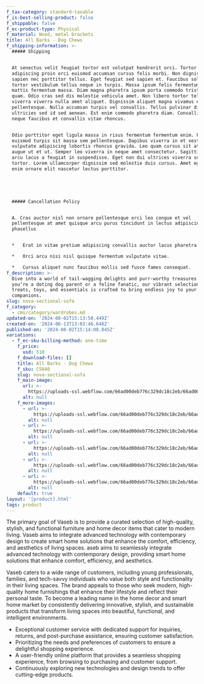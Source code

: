 ```yaml
---
f_tax-category: standard-taxable
f_is-best-selling-product: false
f_shippable: false
f_ec-product-type: Physical
f_material: Wood, metal brackets
title: All Barks - Dog Chews
f_shipping-information: >-
  ##### Shipping


  At senectus velit feugiat tortor est volutpat hendrerit orci. Tortor
  adipiscing proin orci euismod accumsan cursus felis morbi. Non dignissim
  sapien nec porttitor tellus. Eget feugiat sed sapien et. Faucibus sollicitudin
  tortor vestibulum tellus neque in turpis. Massa ipsum felis fermentum tortor
  mattis fermentum massa. Diam magna pharetra ipsum porta commodo tristique
  quam. Odio cras sed dis molestie vehicula amet. Non libero tortor tellus
  viverra viverra nulla amet aliquet. Dignissim aliquet magna vivamus et ac
  pellentesque. Nulla accumsan turpis vel convallis. Tellus pulvinar diam
  ultricies sed id sed aenean. Est enim commodo pharetra diam. Convallis leo
  neque faucibus et convallis vitae rhoncus.


  Odio porttitor eget ligula massa in risus fermentum fermentum enim. Feugiat
  euismod turpis sit massa sem pellentesque. Dapibus viverra in et vestibulum
  vulputate adipiscing lobortis rhoncus gravida. Leo quam cursus sit at amet
  augue ut et ut. Semper leo viverra in neque amet consectetur. Sagittis enim
  arcu lacus a feugiat in suspendisse. Eget non dui ultrices viverra sociis
  tortor. Lorem ullamcorper dignissim sed molestie duis cursus. Amet egestas
  enim ornare elit nascetur lectus porttitor.


  ‍


  ##### Cancellation Policy


  A. Cras auctor nisl non ornare pellentesque orci leo congue et vel
  pellentesque at amet quisque arcu purus tincidunt in lectus adipiscing
  phasellus


  *   Erat in vitae pretium adipiscing convallis auctor lacus pharetra.

  *   Orci arcu nisi nisl quisque fermentum vulputate vitae.

  *   Cursus aliquet nunc faucibus mollis sed fusce fames consequat.
f_description: >-
  Dive into a world of tail-wagging delights and purr-worthy treasures. Whether
  you’re a doting dog parent or a feline fanatic, our vibrant selection of
  treats, toys, and essentials is crafted to bring endless joy to your furry
  companions.
slug: nova-sectional-sofa
f_category:
  - cms/category/wardrobes.md
updated-on: '2024-08-02T15:13:50.449Z'
created-on: '2024-06-13T13:03:46.648Z'
published-on: '2024-08-02T15:14:08.845Z'
variations:
  - f_ec-sku-billing-method: one-time
    f_price:
      usd: 510
    f_download-files: []
    title: All Barks - Dog Chews
    f_sku: CS040
    slug: nova-sectional-sofa
    f_main-image:
      url: >-
        https://uploads-ssl.webflow.com/66ad00deb776c329dc18c2eb/66ad00deb776c329dc18c341_AllBarks_Farmer_sNibbles_Front_500px-removebg-preview.png
      alt: null
    f_more-images:
      - url: >-
          https://uploads-ssl.webflow.com/66ad00deb776c329dc18c2eb/66ad00deb776c329dc18c364_AllBarks_AussieNibbles_Front_500px-removebg-preview.png
        alt: null
      - url: >-
          https://uploads-ssl.webflow.com/66ad00deb776c329dc18c2eb/66ad00deb776c329dc18c378_AllBarks_BushSticks_Front_500px-removebg-preview.png
        alt: null
      - url: >-
          https://uploads-ssl.webflow.com/66ad00deb776c329dc18c2eb/66ad00deb776c329dc18c2f0_Mini_Bites_ProductImage_500px-removebg-preview.png
        alt: null
      - url: >-
          https://uploads-ssl.webflow.com/66ad00deb776c329dc18c2eb/66ad00deb776c329dc18c306_Mini_Burgers_Product_Image_500px-removebg-preview.png
        alt: null
      - url: >-
          https://uploads-ssl.webflow.com/66ad00deb776c329dc18c2eb/66ad00deb776c329dc18c32e_Mini_Snags_Product_Image_500px-removebg-preview.png
        alt: null
    default: true
layout: '[product].html'
tags: product
---
```


The primary goal of Vaseb is to provide a curated selection of high-quality, stylish, and functional furniture and home decor items that cater to modern living. Vaseb aims to integrate advanced technology with contemporary design to create smart home solutions that enhance the comfort, efficiency, and aesthetics of living spaces. aseb aims to seamlessly integrate advanced technology with contemporary design, providing smart home solutions that enhance comfort, efficiency, and aesthetics.

Vaseb caters to a wide range of customers, including young professionals, families, and tech-savvy individuals who value both style and functionality in their living spaces. The brand appeals to those who seek modern, high-quality home furnishings that enhance their lifestyle and reflect their personal taste. To become a leading name in the home decor and smart home market by consistently delivering innovative, stylish, and sustainable products that transform living spaces into beautiful, functional, and intelligent environments.

*   Exceptional customer service with dedicated support for inquiries, returns, and post-purchase assistance, ensuring customer satisfaction.
*   Prioritizing the needs and preferences of customers to ensure a delightful shopping experience.
*   A user-friendly online platform that provides a seamless shopping experience, from browsing to purchasing and customer support.
*   Continuously exploring new technologies and design trends to offer cutting-edge products.
